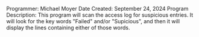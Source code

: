 Programmer: Michael Moyer
Date Created: September 24, 2024
Program Description: This program will scan the access log for suspicious entries.
It will look for the key words "Failed" and/or "Supicious", and then it will display 
the lines containing either of those words.


